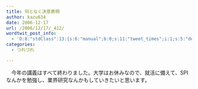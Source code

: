```yaml
---
title: 何となく決意表明
author: kazu634
date: 2006-12-17
url: /2006/12/17/_412/
wordtwit_post_info:
  - 'O:8:"stdClass":13:{s:6:"manual";b:0;s:11:"tweet_times";i:1;s:5:"delay";i:0;s:7:"enabled";i:1;s:10:"separation";s:2:"60";s:7:"version";s:3:"3.7";s:14:"tweet_template";b:0;s:6:"status";i:2;s:6:"result";a:0:{}s:13:"tweet_counter";i:2;s:13:"tweet_log_ids";a:1:{i:0;i:2689;}s:9:"hash_tags";a:0:{}s:8:"accounts";a:1:{i:0;s:7:"kazu634";}}'
categories:
  - つれづれ

---
```

<div class="section">
<p>
    　今年の講義はすべて終わりました。大学はお休みなので、就活に備えて、SPIなんかを勉強し、業界研究なんかもしていきたいと思います。
</p>
</div>